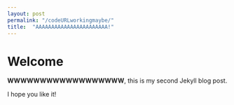 ```yaml
---
layout: post
permalink: "/codeURLworkingmaybe/"
title:  "AAAAAAAAAAAAAAAAAAAAAAA!"
---
```


# Welcome

**WWWWWWWWWWWWWWWWWW**, this is my second Jekyll blog post.

I hope you like it!
